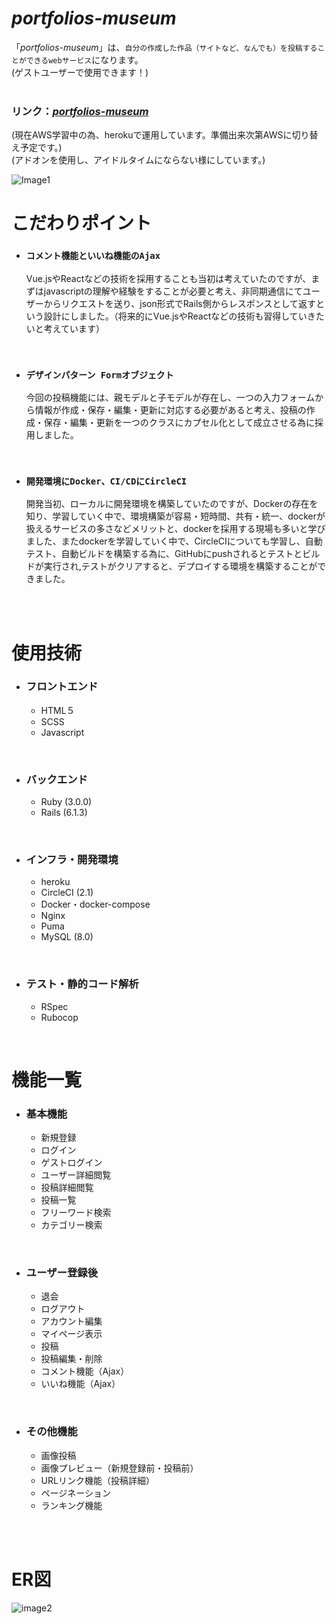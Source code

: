 # *portfolios-museum*
「*portfolios-museum*」は、`自分の作成した作品（サイトなど、なんでも）を投稿することができるwebサービス`になります。  
(ゲストユーザーで使用できます！)  
<br>

### リンク：[*portfolios-museum*](https://portfolios-museum.herokuapp.com/) 
(現在AWS学習中の為、herokuで運用しています。準備出来次第AWSに切り替え予定です。)  
(アドオンを使用し、アイドルタイムにならない様にしています。)

![Image1](https://user-images.githubusercontent.com/80506736/125943965-305b9ec5-a465-4a23-a33a-bd3f75355443.png)
<br>

# こだわりポイント
* ### `コメント機能といいね機能のAjax`  
   Vue.jsやReactなどの技術を採用することも当初は考えていたのですが、まずはjavascriptの理解や経験をすることが必要と考え、非同期通信にてユーザーからリクエストを送り、json形式でRails側からレスポンスとして返すという設計にしました。（将来的にVue.jsやReactなどの技術も習得していきたいと考えています）
<br>

* ### `デザインパターン Formオブジェクト`
  今回の投稿機能には、親モデルと子モデルが存在し、一つの入力フォームから情報が作成・保存・編集・更新に対応する必要があると考え、投稿の作成・保存・編集・更新を一つのクラスにカプセル化として成立させる為に採用しました。
<br>

* ### `開発環境にDocker、CI/CDにCircleCI`
  開発当初、ローカルに開発環境を構築していたのですが、Dockerの存在を知り、学習していく中で、環境構築が容易・短時間、共有・統一、dockerが扱えるサービスの多さなどメリットと、dockerを採用する現場も多いと学びました、またdockerを学習していく中で、CircleCIについても学習し、自動テスト、自動ビルドを構築する為に、GitHubにpushされるとテストとビルドが実行され,テストがクリアすると、デプロイする環境を構築することができました。
<br>
<br>

# 使用技術
* ### フロントエンド
  * HTML５
  * SCSS
  * Javascript
<br>

* ### バックエンド
  * Ruby (3.0.0)
  * Rails (6.1.3)
<br>

* ### インフラ・開発環境
  * heroku
  * CircleCI (2.1)
  * Docker・docker-compose
  * Nginx
  * Puma
  * MySQL (8.0)
<br>

* ### テスト・静的コード解析
  * RSpec
  * Rubocop
<br>

# 機能一覧
* ### 基本機能
  * 新規登録
  * ログイン
  * ゲストログイン
  * ユーザー詳細閲覧
  * 投稿詳細閲覧
  * 投稿一覧
  * フリーワード検索
  * カテゴリー検索
<br>

* ### ユーザー登録後
  * 退会
  * ログアウト
  * アカウント編集
  * マイページ表示
  * 投稿
  * 投稿編集・削除
  * コメント機能（Ajax）
  * いいね機能（Ajax）
<br>

* ### その他機能
  * 画像投稿
  * 画像プレビュー（新規登録前・投稿前）
  * URLリンク機能（投稿詳細）
  * ページネーション
  * ランキング機能
<br>
<br>

# ER図
![image2](https://user-images.githubusercontent.com/80506736/125944489-b456b67c-f8d9-42e3-b00f-f513b257604b.png) 